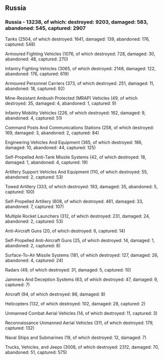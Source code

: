 
 
 ## Russia
 
 ### Russia - 13238, of which: destroyed: 9203, damaged: 583, abandoned: 545, captured: 2907

 

 

 Tanks (2504, of which destroyed: 1641, damaged: 139, abandoned: 176, captured: 548)

 Armoured Fighting Vehicles (1076, of which destroyed: 728, damaged: 30, abandoned: 48, captured: 270)

 Infantry Fighting Vehicles (3065, of which destroyed: 2148, damaged: 122, abandoned: 176, captured: 619)

 Armoured Personnel Carriers (373, of which destroyed: 251, damaged: 11, abandoned: 18, captured: 92)

 Mine-Resistant Ambush Protected (MRAP) Vehicles (49, of which destroyed: 35, damaged: 4, abandoned: 1, captured: 9)

 Infantry Mobility Vehicles (226, of which destroyed: 162, damaged: 9, abandoned: 4, captured: 51)

 Command Posts And Communications Stations (258, of which destroyed: 169, damaged: 3, abandoned: 2, captured: 84)

 Engineering Vehicles And Equipment (365, of which destroyed: 186, damaged: 10, abandoned: 44, captured: 125)

 Self-Propelled Anti-Tank Missile Systems (42, of which destroyed: 18, damaged: 1, abandoned: 4, captured: 19)

 Artillery Support Vehicles And Equipment (110, of which destroyed: 55, abandoned: 2, captured: 53)

 Towed Artillery (333, of which destroyed: 193, damaged: 35, abandoned: 5, captured: 100)

 Self-Propelled Artillery (608, of which destroyed: 461, damaged: 33, abandoned: 7, captured: 107)

 Multiple Rocket Launchers (312, of which destroyed: 231, damaged: 24, abandoned: 2, captured: 53)

 Anti-Aircraft Guns (20, of which destroyed: 6, captured: 14)

 Self-Propelled Anti-Aircraft Guns (25, of which destroyed: 14, damaged: 1, abandoned: 2, captured: 8)

 Surface-To-Air Missile Systems (181, of which destroyed: 127, damaged: 26, abandoned: 4, captured: 24)

 Radars (49, of which destroyed: 31, damaged: 5, captured: 10)

 Jammers And Deception Systems (63, of which destroyed: 47, damaged: 9, captured: 7)

 Aircraft (94, of which destroyed: 86, damaged: 8)

 Helicopters (132, of which destroyed: 102, damaged: 28, captured: 2)

 Unmanned Combat Aerial Vehicles (14, of which destroyed: 11, captured: 3)

 Reconnaissance Unmanned Aerial Vehicles (311, of which destroyed: 179, captured: 132)

 Naval Ships and Submarines (19, of which destroyed: 12, damaged: 7)

 Trucks, Vehicles, and Jeeps (3008, of which destroyed: 2312, damaged: 70, abandoned: 51, captured: 575)


